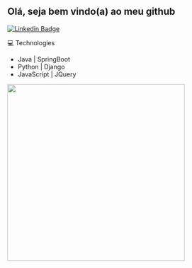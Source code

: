 ## Olá, seja bem vindo(a) ao meu github
[![Linkedin Badge](https://img.shields.io/badge/-LinkedIn-blue?style=flat-square&logo=Linkedin&logoColor=white&link=https://www.linkedin.com/in/douglas-oliveira-92a9831b5/)](https://www.linkedin.com/in/douglas-oliveira-92a9831b5/)

💻 Technologies
- Java | SpringBoot
- Python | Django
- JavaScript | JQuery

<p>
  <img width="400px" src="https://github-readme-stats.vercel.app/api/top-langs/?username=douglas-abreu&layout=compact&theme=dark&hide=html,css" />
</p>
<p>
  
</p>
